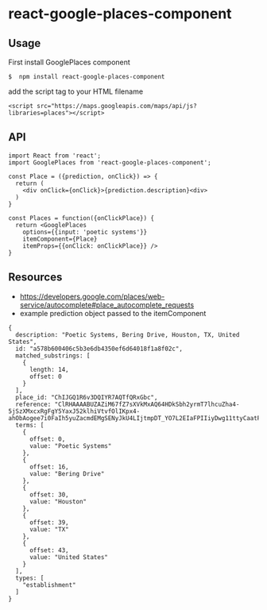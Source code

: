 # react-google-places-component

## Usage
First install GooglePlaces component
```
$  npm install react-google-places-component
```
add the script tag to your HTML filename
```
<script src="https://maps.googleapis.com/maps/api/js?libraries=places"></script>
```

## API
```
import React from 'react';
import GooglePlaces from 'react-google-places-component';

const Place = ({prediction, onClick}) => {
  return (
    <div onClick={onClick}>{prediction.description}<div>
  )
}

const Places = function({onClickPlace}) {
  return <GooglePlaces
    options={{input: 'poetic systems'}}
    itemComponent={Place}
    itemProps={{onClick: onClickPlace}} />
}
```

## Resources
- https://developers.google.com/places/web-service/autocomplete#place_autocomplete_requests
- example prediction object passed to the itemComponent
```
{
  description: "Poetic Systems, Bering Drive, Houston, TX, United States",
  id: "a578b600406c5b3e6db4350ef6d64018f1a8f02c",
  matched_substrings: [
    {
      length: 14,
      offset: 0
    }
  ],
  place_id: "ChIJGQ1R6v3DQIYR7AQTfQRxGbc",
  reference: "ClRHAAAABUZAZiM67fZ7sXVkMxAQ64HDkSbh2yrmT7lhcuZha4-5jSzXMxcxRgFgY5YaxJ52klhiVtvfOlIKpx4-ahObAogee7i0FaIh5yuZacmdEMgSENyJkU4LIjtmpDT_YO7L2EIaFPIIiyDwg11ttyCaatPWtd5FCKKf",
  terms: [
    {
      offset: 0,
      value: "Poetic Systems"
    },
    {
      offset: 16,
      value: "Bering Drive"
    },
    {
      offset: 30,
      value: "Houston"
    },
    {
      offset: 39,
      value: "TX"
    },
    {
      offset: 43,
      value: "United States"
    }
  ],
  types: [
    "establishment"
  ]
}
```
